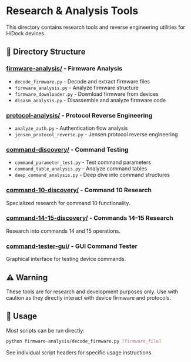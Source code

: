 # Research & Analysis Tools

This directory contains research tools and reverse engineering utilities for HiDock devices.

## 📁 Directory Structure

### [firmware-analysis/](firmware-analysis/) - Firmware Analysis
- `decode_firmware.py` - Decode and extract firmware files
- `firmware_analysis.py` - Analyze firmware structure
- `firmware_downloader.py` - Download firmware from devices
- `disasm_analysis.py` - Disassemble and analyze firmware code

### [protocol-analysis/](protocol-analysis/) - Protocol Reverse Engineering
- `analyze_auth.py` - Authentication flow analysis
- `jensen_protocol_reverse.py` - Jensen protocol reverse engineering

### [command-discovery/](command-discovery/) - Command Testing
- `command_parameter_test.py` - Test command parameters
- `command_table_analysis.py` - Analyze command tables
- `deep_command_analysis.py` - Deep dive into command structures

### [command-10-discovery/](command-10-discovery/) - Command 10 Research
Specialized research for command 10 functionality.

### [command-14-15-discovery/](command-14-15-discovery/) - Commands 14-15 Research
Research into commands 14 and 15 operations.

### [command-tester-gui/](command-tester-gui/) - GUI Command Tester
Graphical interface for testing device commands.

## ⚠️ Warning

These tools are for research and development purposes only. Use with caution as they directly interact with device firmware and protocols.

## 📝 Usage

Most scripts can be run directly:
```bash
python firmware-analysis/decode_firmware.py [firmware_file]
```

See individual script headers for specific usage instructions.